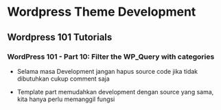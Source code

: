 # Wordpress Theme Development

## Wordpress 101 Tutorials

### WordPress 101 - Part 10: Filter the WP_Query with categories

- Selama masa Development jangan hapus source code jika tidak dibutuhkan cukup comment saja

- Template part memudahkan development dengan source yang sama, kita hanya perlu memanggil fungsi
```php get_template_part()
```
